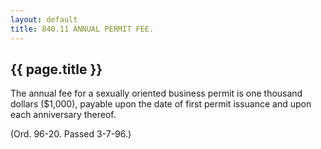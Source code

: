 ```yaml
---
layout: default 
title: 840.11 ANNUAL PERMIT FEE.
---
```


{{ page.title }}
----------------

The annual fee for a sexually oriented business permit is one thousand
dollars (\$1,000), payable upon the date of first permit issuance and
upon each anniversary thereof.

(Ord. 96-20. Passed 3-7-96.)

